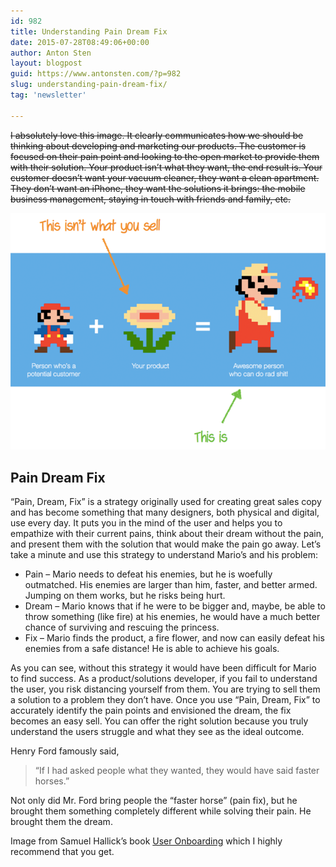 ```yaml
---
id: 982
title: Understanding Pain Dream Fix
date: 2015-07-28T08:49:06+00:00
author: Anton Sten
layout: blogpost
guid: https://www.antonsten.com/?p=982
slug: understanding-pain-dream-fix/
tag: 'newsletter'

---
```

~~I absolutely love this image. It clearly communicates how we should be thinking about developing and marketing our products. The customer is focused on their pain point and looking to the open market to provide them with their solution. Your product isn’t what they want, the end result is. Your customer doesn’t want your vacuum cleaner, they want a clean apartment. They don’t want an iPhone, they want the solutions it brings: the mobile business management, staying in touch with friends and family, etc.~~

![Pain, dream, fix](/images/1434045296884.png)

## Pain Dream Fix

“Pain, Dream, Fix” is a strategy originally used for creating great sales copy and has become something that many designers, both physical and digital, use every day. It puts you in the mind of the user and helps you to empathize with their current pains, think about their dream without the pain, and present them with the solution that would make the pain go away. Let’s take a minute and use this strategy to understand Mario’s and his problem:

  * Pain &#8211; Mario needs to defeat his enemies, but he is woefully outmatched. His enemies are larger than him, faster, and better armed. Jumping on them works, but he risks being hurt.
  * Dream &#8211; Mario knows that if he were to be bigger and, maybe, be able to throw something (like fire) at his enemies, he would have a much better chance of surviving and rescuing the princess.
  * Fix &#8211; Mario finds the product, a fire flower, and now can easily defeat his enemies from a safe distance! He is able to achieve his goals.

As you can see, without this strategy it would have been difficult for Mario to find success. As a product/solutions developer, if you fail to understand the user, you risk distancing yourself from them. You are trying to sell them a solution to a problem they don’t have. Once you use “Pain, Dream, Fix” to accurately identify the pain points and envisioned the dream, the fix becomes an easy sell. You can offer the right solution because you truly understand the users struggle and what they see as the ideal outcome.

Henry Ford famously said,

> “If I had asked people what they wanted, they would have said faster horses.”

Not only did Mr. Ford bring people the “faster horse” (pain fix), but he brought them something completely different while solving their pain. He brought them the dream.

Image from Samuel Hallick&#8217;s book <a href="https://www.useronboard.com/training/" target="_blank">User Onboarding</a> which I highly recommend that you get.
